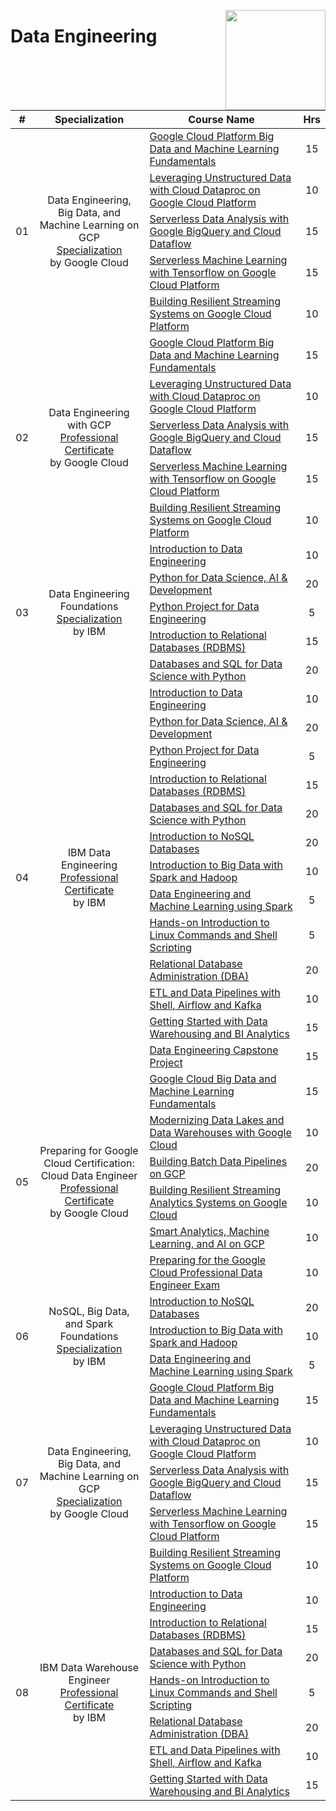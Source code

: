 <a href="https://coursera.org/"><img align="right" width="160" src="/logos/coursera.png"></img></a>

# Data Engineering

<table>
    <thead>
        <tr>
<th width="25px">#</th>
<th width="400px">Specialization</th>
<th width="800px">Course Name</th>
<th width="25px">Hrs</th>
        </tr>
    </thead>
    <tbody>
            <tr>
<td rowspan=5 align="center">01</td>
<td rowspan=5 align="center">Data Engineering, Big Data, and Machine Learning on GCP<br><a href="https://coursera.org/specializations/gcp-data-machine-learning">Specialization</a><br>by Google Cloud</td>
<td><a href="https://coursera.org/learn/gcp-big-data-ml-fundamentals">Google Cloud Platform Big Data and Machine Learning Fundamentals</a></td>
<td align="center">15</td>
            </tr>
            <tr>
<td><a href="https://coursera.org/learn/leveraging-unstructured-data-dataproc-gcp">Leveraging Unstructured Data with Cloud Dataproc on Google Cloud Platform</a></td>
<td align="center">10</td>
            </tr>
            <tr>
<td><a href="https://coursera.org/learn/serverless-data-analysis-bigquery-cloud-dataflow-gcp">Serverless Data Analysis with Google BigQuery and Cloud Dataflow</a></td>
<td align="center">15</td>
            </tr>
            <tr>
<td><a href="https://coursera.org/learn/serverless-machine-learning-gcp">Serverless Machine Learning with Tensorflow on Google Cloud Platform</a></td>
<td align="center">15</td>
            </tr>
            <tr>
<td><a href="https://coursera.org/learn/building-resilient-streaming-systems-gcp">Building Resilient Streaming Systems on Google Cloud Platform</a></td>
<td align="center">10</td>
            </tr>
            <tr>
<td rowspan=5 align="center">02</td>
<td rowspan=5 align="center">Data Engineering with GCP<br><a href="https://coursera.org/professional-certificates/gcp-data-engineering">Professional Certificate</a><br>by Google Cloud</td>
<td><a href="https://coursera.org/learn/gcp-big-data-ml-fundamentals">Google Cloud Platform Big Data and Machine Learning Fundamentals</a></td>
<td align="center">15</td>
            </tr>
            <tr>
<td><a href="https://coursera.org/learn/leveraging-unstructured-data-dataproc-gcp">Leveraging Unstructured Data with Cloud Dataproc on Google Cloud Platform</a></td>
<td align="center">10</td>
            </tr>
            <tr>
<td><a href="https://coursera.org/learn/serverless-data-analysis-bigquery-cloud-dataflow-gcp">Serverless Data Analysis with Google BigQuery and Cloud Dataflow</a></td>
<td align="center">15</td>
            </tr>
            <tr>
<td><a href="https://coursera.org/learn/serverless-machine-learning-gcp">Serverless Machine Learning with Tensorflow on Google Cloud Platform</a></td>
<td align="center">15</td>
            </tr>
            <tr>
<td><a href="https://coursera.org/learn/building-resilient-streaming-systems-gcp">Building Resilient Streaming Systems on Google Cloud Platform</a></td>
<td align="center">10</td>
            </tr>
            <tr>
<td rowspan=5 align="center">03</td>
<td rowspan=5 align="center">Data Engineering Foundations<br><a href="https://coursera.org/specializations/data-engineering-foundations">Specialization</a><br>by IBM</td>
<td><a href="https://coursera.org/learn/introduction-to-data-engineering">Introduction to Data Engineering</a></td>
<td align="center">10</td>
            </tr>
            <tr>
<td><a href="https://coursera.org/learn/python-for-applied-data-science-ai">Python for Data Science, AI & Development</a></td>
<td align="center">20</td>
            </tr>
            <tr>
<td><a href="https://coursera.org/learn/python-project-for-data-engineering">Python Project for Data Engineering</a></td>
<td align="center">5</td>
            </tr>
            <tr>
<td><a href="https://coursera.org/learn/introduction-to-relational-databases">Introduction to Relational Databases (RDBMS)</a></td>
<td align="center">15</td>
            </tr>
            <tr>
<td><a href="https://coursera.org/learn/sql-data-science">Databases and SQL for Data Science with Python</a></td>
<td align="center">20</td>
            </tr>
            <tr>
<td rowspan=13 align="center">04</td>
<td rowspan=13 align="center">IBM Data Engineering<br><a href="https://coursera.org/professional-certificates/ibm-data-engineer">Professional Certificate</a><br>by IBM</td>
<td><a href="https://coursera.org/learn/introduction-to-data-engineering">Introduction to Data Engineering</a></td>
<td align="center">10</td>
            </tr>
            <tr>
<td><a href="https://coursera.org/learn/python-for-applied-data-science-ai">Python for Data Science, AI & Development</a></td>
<td align="center">20</td>
            </tr>
            <tr>
<td><a href="https://coursera.org/learn/python-project-for-data-engineering">Python Project for Data Engineering</a></td>
<td align="center">5</td>
            </tr>
            <tr>
<td><a href="https://coursera.org/learn/introduction-to-relational-databases">Introduction to Relational Databases (RDBMS)</a></td>
<td align="center">15</td>
            </tr>
            <tr>
<td><a href="https://coursera.org/learn/sql-data-science">Databases and SQL for Data Science with Python</a></td>
<td align="center">20</td>
            </tr>
            <tr>
<td><a href="https://coursera.org/learn/introduction-to-nosql-databases">Introduction to NoSQL Databases</a></td>
<td align="center">20</td>
            </tr>
            <tr>
<td><a href="https://coursera.org/learn/introduction-to-big-data-with-spark-hadoop">Introduction to Big Data with Spark and Hadoop</a></td>
<td align="center">10</td>
            </tr>
            <tr>
<td><a href="https://coursera.org/learn/data-engineering-and-machine-learning-using-spark">Data Engineering and Machine Learning using Spark</a></td>
<td align="center">5</td>
            </tr>
            <tr>
<td><a href="https://coursera.org/learn/hands-on-introduction-to-linux-commands-and-shell-scripting">Hands-on Introduction to Linux Commands and Shell Scripting</a></td>
<td align="center">5</td>
            </tr>
            <tr>
<td><a href="https://coursera.org/learn/relational-database-administration">Relational Database Administration (DBA)</a></td>
<td align="center">20</td>
            </tr>
            <tr>
<td><a href="https://coursera.org/learn/etl-and-data-pipelines-shell-airflow-kafka">ETL and Data Pipelines with Shell, Airflow and Kafka</a></td>
<td align="center">10</td>
            </tr>
            <tr>
<td><a href="https://coursera.org/learn/getting-started-with-data-warehousing-and-bi-analytics">Getting Started with Data Warehousing and BI Analytics</a></td>
<td align="center">15</td>
            </tr>
            <tr>
<td><a href="https://coursera.org/learn/data-enginering-capstone-project">Data Engineering Capstone Project</a></td>
<td align="center">15</td>
            </tr>
            <tr>
<td rowspan=6 align="center">05</td>
<td rowspan=6 align="center">Preparing for Google Cloud Certification: Cloud Data Engineer<br><a href="https://coursera.org/professional-certificates/gcp-data-engineering">Professional Certificate</a><br>by Google Cloud</td>
<td><a href="https://coursera.org/learn/gcp-big-data-ml-fundamentals">Google Cloud Big Data and Machine Learning Fundamentals</a></td>
<td align="center">15</td>
            </tr>
            <tr>
<td><a href="https://coursera.org/learn/data-lakes-data-warehouses-gcp">Modernizing Data Lakes and Data Warehouses with Google Cloud</a></td>
<td align="center">10</td>
            </tr>
            <tr>
<td><a href="https://coursera.org/learn/batch-data-pipelines-gcp">Building Batch Data Pipelines on GCP</a></td>
<td align="center">20</td>
            </tr>
            <tr>
<td><a href="https://coursera.org/learn/streaming-analytics-systems-gcp">Building Resilient Streaming Analytics Systems on Google Cloud</a></td>
<td align="center">10</td>
            </tr>
            <tr>
<td><a href="https://coursera.org/learn/smart-analytics-machine-learning-ai-gcp">Smart Analytics, Machine Learning, and AI on GCP</a></td>
<td align="center">10</td>
            </tr>
            <tr>
<td><a href="https://coursera.org/learn/preparing-cloud-professional-data-engineer-exam">Preparing for the Google Cloud Professional Data Engineer Exam</a></td>
<td align="center">10</td>
            </tr>
            <tr>
<td rowspan=3 align="center">06</td>
<td rowspan=3 align="center">NoSQL, Big Data, and Spark Foundations<br><a href="https://coursera.org/specializations/nosql-big-data-and-spark-foundations">Specialization</a><br>by IBM</td>
<td><a href="https://coursera.org/learn/introduction-to-nosql-databases">Introduction to NoSQL Databases</a></td>
<td align="center">20</td>
            </tr>
            <tr>
<td><a href="https://coursera.org/learn/introduction-to-big-data-with-spark-hadoop">Introduction to Big Data with Spark and Hadoop</a></td>
<td align="center">10</td>
            </tr>
            <tr>
<td><a href="https://coursera.org/learn/data-engineering-and-machine-learning-using-spark">Data Engineering and Machine Learning using Spark</a></td>
<td align="center">5</td>
            </tr>
            <tr>
<td rowspan=5 align="center">07</td>
<td rowspan=5 align="center">Data Engineering, Big Data, and Machine Learning on GCP<br><a href="https://coursera.org/specializations/gcp-data-machine-learning">Specialization</a><br>by Google Cloud</td>
<td><a href="https://coursera.org/learn/gcp-big-data-ml-fundamentals">Google Cloud Platform Big Data and Machine Learning Fundamentals</a></td>
<td align="center">15</td>
            </tr>
            <tr>
<td><a href="https://coursera.org/learn/leveraging-unstructured-data-dataproc-gcp">Leveraging Unstructured Data with Cloud Dataproc on Google Cloud Platform</a></td>
<td align="center">10</td>
            </tr>
            <tr>
<td><a href="https://coursera.org/learn/serverless-data-analysis-bigquery-cloud-dataflow-gcp">Serverless Data Analysis with Google BigQuery and Cloud Dataflow</a></td>
<td align="center">15</td>
            </tr>
            <tr>
<td><a href="https://coursera.org/learn/serverless-machine-learning-gcp">Serverless Machine Learning with Tensorflow on Google Cloud Platform</a></td>
<td align="center">15</td>
            </tr>
            <tr>
<td><a href="https://coursera.org/learn/building-resilient-streaming-systems-gcp">Building Resilient Streaming Systems on Google Cloud Platform</a></td>
<td align="center">10</td>
            </tr>
            <tr>
<td rowspan=7 align="center">08</td>
<td rowspan=7 align="center">IBM Data Warehouse Engineer<br><a href="https://coursera.org/professional-certificates/data-warehouse-engineering">Professional Certificate</a><br>by IBM</td>
<td><a href="https://coursera.org/learn/introduction-to-data-engineering">Introduction to Data Engineering</a></td>
<td align="center">10</td>
            </tr>
            <tr>
<td><a href="https://coursera.org/learn/introduction-to-relational-databases">Introduction to Relational Databases (RDBMS)</a></td>
<td align="center">15</td>
            </tr>
            <tr>
<td><a href="https://coursera.org/learn/sql-data-science">Databases and SQL for Data Science with Python</a></td>
<td align="center">20</td>
            </tr>
            <tr>
<td><a href="https://coursera.org/learn/hands-on-introduction-to-linux-commands-and-shell-scripting">Hands-on Introduction to Linux Commands and Shell Scripting</a></td>
<td align="center">5</td>
            </tr>
            <tr>
<td><a href="https://coursera.org/learn/relational-database-administration">Relational Database Administration (DBA)</a></td>
<td align="center">20</td>
            </tr>
            <tr>
<td><a href="https://coursera.org/learn/etl-and-data-pipelines-shell-airflow-kafka">ETL and Data Pipelines with Shell, Airflow and Kafka</a></td>
<td align="center">10</td>
            </tr>
            <tr>
<td><a href="https://coursera.org/learn/getting-started-with-data-warehousing-and-bi-analytics">Getting Started with Data Warehousing and BI Analytics</a></td>
<td align="center">15</td>
            </tr>
    </tbody>
</table>
